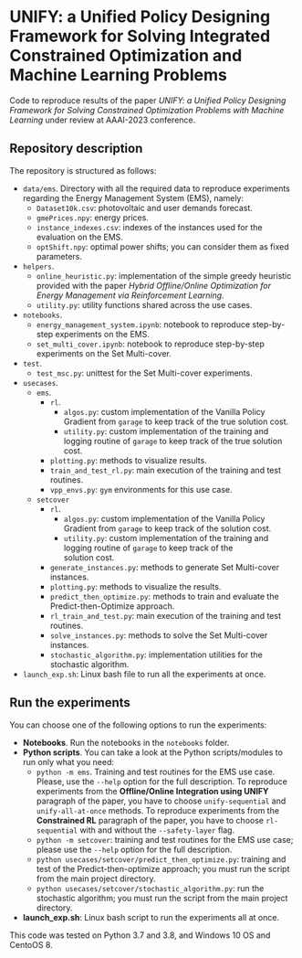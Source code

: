 # UNIFY: a Unified Policy Designing Framework for Solving Integrated Constrained Optimization and Machine Learning Problems

Code to reproduce results of the paper *UNIFY: a Unified Policy Designing Framework for Solving Constrained Optimization 
Problems with Machine Learning* under review at AAAI-2023 conference.

## Repository description

The repository is structured as follows:

- `data/ems`. Directory with all the required data to reproduce experiments regarding the Energy Management 
System (EMS), namely:
  - `Dataset10k.csv`: photovoltaic and user demands forecast.
  - `gmePrices.npy`: energy prices.
  - `instance_indexes.csv`: indexes of the instances used for the evaluation on the EMS.
  - `optShift.npy`: optimal power shifts; you can consider them as fixed parameters.
- `helpers`.
  - `online_heuristic.py`: implementation of the simple greedy heuristic provided with the paper *Hybrid Offline/Online 
  Optimization for Energy Management via Reinforcement Learning*.
  - `utility.py`: utility functions shared across the use cases.
- `notebooks`.   
  - `energy_management_system.ipynb`: notebook to reproduce step-by-step experiments on the EMS.
  - `set_multi_cover.ipynb`: notebook to reproduce step-by-step experiments on the Set Multi-cover.
- `test`.
  - `test_msc.py`: unittest for the Set Multi-cover experiments.
- `usecases`.
  - `ems`.
    - `rl`.
      - `algos.py`: custom implementation of the Vanilla Policy Gradient from `garage` to keep track of the true 
      solution cost.
      - `utility.py`: custom implementation of the training and logging routine of `garage` to keep track of the true 
      solution cost.
    - `plotting.py`: methods to visualize results.
    - `train_and_test_rl.py`: main execution of the training and test routines.
    - `vpp_envs.py`: `gym` environments for this use case.
  - `setcover`
    - `rl`.
      - `algos.py`: custom implementation of the Vanilla Policy Gradient from `garage` to keep track of the solution 
      cost.
      - `utility.py`: custom implementation of the training and logging routine of `garage` to keep track of the  
      solution cost. 
    - `generate_instances.py`: methods to generate Set Multi-cover instances.
    - `plotting.py`: methods to visualize the results.
    - `predict_then_optimize.py`: methods to train and evaluate the Predict-then-Optimize approach.
    - `rl_train_and_test.py`: main execution of the training and test routines.
    - `solve_instances.py`: methods to solve the Set Multi-cover instances.
    - `stochastic_algorithm.py`: implementation utilities for the stochastic algorithm.
- `launch_exp.sh`: Linux bash file to run all the experiments at once.

## Run the experiments

You can choose one of the following options to run the experiments:
 - **Notebooks**. Run the notebooks in the `notebooks` folder.
 - **Python scripts**. You can take a look at the Python scripts/modules to run only what you need:
   - `python -m ems`. 
      Training and test routines for the EMS use case. 
      Please, use the `--help` option for the full description. 
      To reproduce experiments from the **Offline/Online Integration using UNIFY** paragraph of the paper, you have to 
      choose `unify-sequential` and `unify-all-at-once` methods.
      To reproduce experiments from the **Constrained RL** paragraph of the paper, you have to 
      choose `rl-sequential` with and without the `--safety-layer` flag.
   - `python -m setcover`: training and test routines for the EMS use case; please use the `--help` option for the full 
   description.
   - `python usecases/setcover/predict_then_optimize.py`: training and test of the Predict-then-optimize approach; you 
   must run the script from the main project directory.
   - `python usecases/setcover/stochastic_algorithm.py`: run the stochastic algorithm; you must run the script from the main project directory.
 - **launch_exp.sh**: Linux bash script to run the experiments all at once.
 
 This code was tested on Python 3.7 and 3.8, and Windows 10 OS and CentoOS 8.